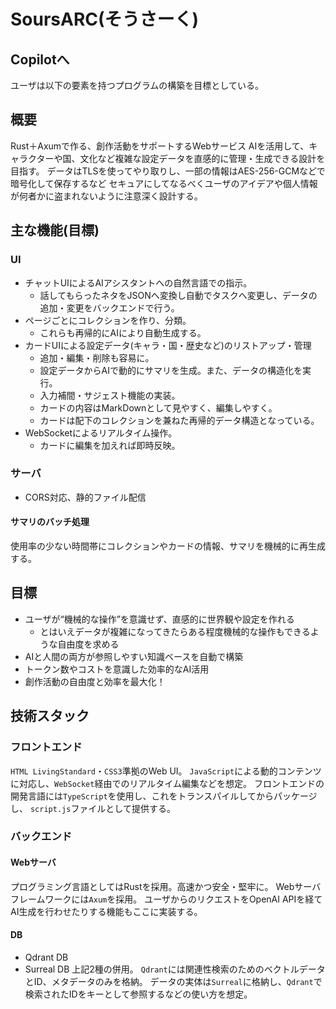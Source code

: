 # SoursARC(そうさーく)

## Copilotへ
ユーザは以下の要素を持つプログラムの構築を目標としている。

## 概要
Rust＋Axumで作る、創作活動をサポートするWebサービス
AIを活用して、キャラクターや国、文化など複雑な設定データを直感的に管理・生成できる設計を目指す。
データはTLSを使ってやり取りし、一部の情報はAES-256-GCMなどで暗号化して保存するなど
セキュアにしてなるべくユーザのアイデアや個人情報が何者かに盗まれないように注意深く設計する。

## 主な機能(目標)
### UI
- チャットUIによるAIアシスタントへの自然言語での指示。
  - 話してもらったネタをJSONへ変換し自動でタスクへ変更し、データの追加・変更をバックエンドで行う。
- ページごとにコレクションを作り、分類。
  - これらも再帰的にAIにより自動生成する。
- カードUIによる設定データ(キャラ・国・歴史など)のリストアップ・管理
  - 追加・編集・削除も容易に。
  - 設定データからAIで動的にサマリを生成。また、データの構造化を実行。
  - 入力補間・サジェスト機能の実装。
  - カードの内容はMarkDownとして見やすく、編集しやすく。
  - カードは配下のコレクションを兼ねた再帰的データ構造となっている。
- WebSocketによるリアルタイム操作。
  - カードに編集を加えれば即時反映。

### サーバ
- CORS対応、静的ファイル配信

#### サマリのバッチ処理
使用率の少ない時間帯にコレクションやカードの情報、サマリを機械的に再生成する。

## 目標
- ユーザが“機械的な操作”を意識せず、直感的に世界観や設定を作れる
  - とはいえデータが複雑になってきたらある程度機械的な操作もできるような自由度を求める
- AIと人間の両方が参照しやすい知識ベースを自動で構築
- トークン数やコストを意識した効率的なAI活用
- 創作活動の自由度と効率を最大化！


## 技術スタック
### フロントエンド
`HTML LivingStandard`・`CSS3`準拠のWeb UI。
`JavaScript`による動的コンテンツに対応し、`WebSocket`経由でのリアルタイム編集などを想定。
フロントエンドの開発言語には`TypeScript`を使用し、これをトランスパイルしてからパッケージし、
`script.js`ファイルとして提供する。

### バックエンド
#### Webサーバ
プログラミング言語としてはRustを採用。高速かつ安全・堅牢に。
Webサーバフレームワークには`Axum`を採用。
ユーザからのリクエストをOpenAI APIを経てAI生成を行わせたりする機能もここに実装する。

#### DB
- Qdrant DB
- Surreal DB
上記2種の併用。
`Qdrant`には関連性検索のためのベクトルデータとID、メタデータのみを格納。
データの実体は`Surreal`に格納し、`Qdrant`で検索されたIDをキーとして参照するなどの使い方を想定。
